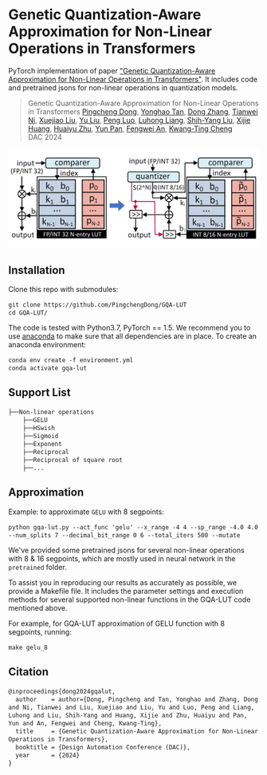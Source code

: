 # Genetic Quantization-Aware Approximation for Non-Linear Operations in Transformers
PyTorch implementation of paper ["Genetic Quantization-Aware Approximation for Non-Linear Operations in Transformers"](http://arxiv.org/abs/2403.19591). It includes code and pretrained jsons for non-linear operations in quantization models.

> Genetic Quantization-Aware Approximation for Non-Linear Operations in Transformers
> [Pingcheng Dong](https://pingchengdong.github.io/), [Yonghao Tan](https://yonghao-tan.github.io/), [Dong Zhang](https://dongzhang89.github.io/), [Tianwei Ni](https://www.linkedin.com/in/tianwei-ni-a955bb262/), [Xuejiao Liu](https://www.linkedin.com/in/xuejiao-liu-2b007a144/), [Yu Liu](https://www.researchgate.net/profile/Yu-Liu-133), [Peng Luo](https://www.linkedin.com/in/peng-luo-4ab1a564/), [Luhong Liang](https://www.linkedin.com/in/luhongliang/), [Shih-Yang Liu](https://nbasyl.github.io/), [Xijie Huang](https://huangowen.github.io/), [Huaiyu Zhu](https://person.zju.edu.cn/en/zhuhuaiyu), [Yun Pan](https://person.zju.edu.cn/en/panyun), [Fengwei An](https://www.sustech.edu.cn/en/faculties/anfengwei.html), [Kwang-Ting Cheng](https://seng.hkust.edu.hk/about/people/faculty/tim-kwang-ting-cheng)  
> DAC 2024
> 

![Demo](GQA_FIG.png)

## Installation
Clone this repo with submodules:
```
git clone https://github.com/PingchengDong/GQA-LUT
cd GQA-LUT/
```

The code is tested with Python3.7, PyTorch == 1.5. We recommend you to use [anaconda](https://www.anaconda.com/) to make sure that all dependencies are in place. To create an anaconda environment:
```
conda env create -f environment.yml
conda activate gqa-lut
```

## Support List
```
├──Non-linear operations
    ├──GELU
    ├──HSwish
    ├──Sigmoid
    ├──Exponent
    ├──Reciprocal
    ├──Reciprocal of square root
    ├──...
```

## Approximation
Example: to approximate ```GELU``` with 8 segpoints:
```
python gqa-lut.py --act_func 'gelu' --x_range -4 4 --sp_range -4.0 4.0 --num_splits 7 --decimal_bit_range 0 6 --total_iters 500 --mutate
```
We've provided some pretrained jsons for several non-linear operations with 8 & 16 segpoints, which are mostly used in neural network in the ```pretrained``` folder.

To assist you in reproducing our results as accurately as possible, we provide a Makefile file. It includes the parameter settings and execution methods for several supported non-linear functions in the GQA-LUT code mentioned above.

For example, for GQA-LUT approximation of GELU function with 8 segpoints, running:
```
make gelu_8
```

## Citation
```
@inproceedings{dong2024gqalut,
  author    = author={Dong, Pingcheng and Tan, Yonghao and Zhang, Dong and Ni, Tianwei and Liu, Xuejiao and Liu, Yu and Luo, Peng and Liang, Luhong and Liu, Shih-Yang and Huang, Xijie and Zhu, Huaiyu and Pan, Yun and An, Fengwei and Cheng, Kwang-Ting},
  title     = {Genetic Quantization-Aware Approximation for Non-Linear Operations in Transformers},
  booktitle = {Design Automation Conference (DAC)},
  year      = {2024}
}

```
